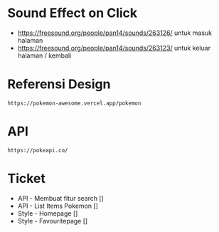 # Sound Effect on Click

- https://freesound.org/people/pan14/sounds/263126/ untuk masuk halaman
- https://freesound.org/people/pan14/sounds/263123/ untuk keluar halaman / kembali

# Referensi Design

`https://pokemon-awesome.vercel.app/pokemon`

# API

`https://pokeapi.co/`

# Ticket

- API - Membuat fitur search []
- API - List Items Pokemon []
- Style - Homepage []
- Style - Favouritepage []
